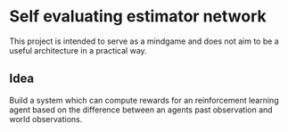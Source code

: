 # Self evaluating estimator network

This project is intended to serve as a mindgame and does not aim to be a useful architecture in a practical way.

## Idea

Build a system which can compute rewards for an reinforcement learning agent based on the difference between an agents past observation and world observations.

